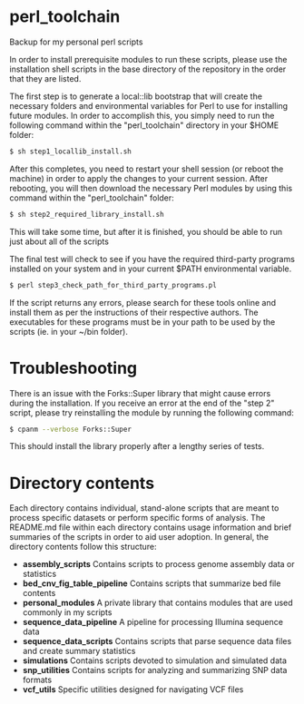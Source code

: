 # perl_toolchain
Backup for my personal perl scripts

In order to install prerequisite modules to run these scripts, please use the installation shell scripts in the base directory of the repository in the order that they are listed.

The first step is to generate a local::lib bootstrap that will create the necessary folders and environmental variables for Perl to use for installing future modules. In order to accomplish this, you simply need to run the following command within the "perl_toolchain" directory in your $HOME folder:

```bash
$ sh step1_locallib_install.sh
```

After this completes, you need to restart your shell session (or reboot the machine) in order to apply the changes to your current session. After rebooting, you will then download the necessary Perl modules by using this command within the "perl_toolchain" folder:

```bash
$ sh step2_required_library_install.sh
```

This will take some time, but after it is finished, you should be able to run just about all of the scripts

The final test will check to see if you have the required third-party programs installed on your system and in your current $PATH environmental variable.

```bash
$ perl step3_check_path_for_third_party_programs.pl
```

If the script returns any errors, please search for these tools online and install them as per the instructions of their respective authors. The executables for these programs must be in your path to be used by the scripts (ie. in your ~/bin folder).

# Troubleshooting
There is an issue with the Forks::Super library that might cause errors during the installation. If you receive an error at the end of the "step 2" script, please try reinstalling the module by running the following command:

```bash
$ cpanm --verbose Forks::Super
```

This should install the library properly after a lengthy series of tests.

# Directory contents
Each directory contains individual, stand-alone scripts that are meant to process specific datasets or perform specific forms of analysis. The README.md file within each directory contains usage information and brief summaries of the scripts in order to aid user adoption. In general, the directory contents follow this structure:


* **assembly_scripts**		Contains scripts to process genome assembly data or statistics
* **bed_cnv_fig_table_pipeline**	Contains scripts that summarize bed file contents
* **personal_modules**	A private library that contains modules that are used commonly in my scripts
* **sequence_data_pipeline**	A pipeline for processing Illumina sequence data
* **sequence_data_scripts**	Contains scripts that parse sequence data files and create summary statistics
* **simulations**	Contains scripts devoted to simulation and simulated data
* **snp_utilities**	Contains scripts for analyzing and summarizing SNP data formats
* **vcf_utils**	Specific utilities designed for navigating VCF files